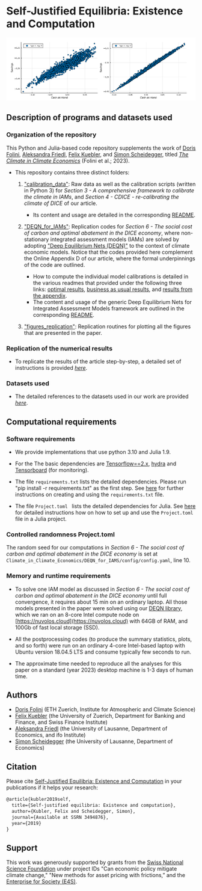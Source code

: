 # Self-Justified Equilibria: Existence and Computation

<p align="center">
<img src="screens/SJE.png" width="800px"/>
</p>

## Description of programs and datasets used

### Organization of the repository

This Python and Julia-based code repository supplements the work of [Doris Folini](https://iac.ethz.ch/people-iac/person-detail.NDY3MDg=.TGlzdC82MzcsLTE5NDE2NTk2NTg=.html), [Aleksandra Friedl](https://sites.google.com/view/aleksandrafriedl/home), [Felix Kuebler](https://sites.google.com/site/fkubler/), and [Simon Scheidegger](https://sites.google.com/site/simonscheidegger), titled _[The Climate in Climate Economics](#citation)_ (Folini et al.; 2023).

* This repository contains three distinct folders:
  1. ["calibration_data"](calibration_data): Raw data as well as the calibration scripts (written in Python 3) for *Section 3 - A comprehensive framework to calibrate the climate in IAMs*, and *Section 4 -  CDICE - re-calibrating the climate of DICE* of our article.
      - Its content and usage are detailed in the corresponding [README](calibration_data/README.md).

  2. ["DEQN_for_IAMs"](DEQN_for_IAMs): Replication codes for *Section 6 - The social cost of carbon and optimal abatement in the DICE economy*, where non-stationary integrated assessment models (IAMs) are solved by adopting ["Deep Equilibrium Nets (DEQN)"](https://onlinelibrary.wiley.com/doi/epdf/10.1111/iere.12575) to the context of climate economic models. Notice that the codes provided here complement the Online Appendix D of our article, where the formal underpinnings of the code are outlined.
      - How to compute the individual model calibrations is detailed in the various readmes that provided under the following three links: [optimal results](DEQN_for_IAMs/dice_generic/README.md), [business as usual results](DEQN_for_IAMs/gdice_baseline/README.md), and [results from the appendix](DEQN_for_IAMs/dice_generic_FEX).
      - The content and usage of the generic Deep Equilibrium Nets for Integrated Assessment Models framework are outlined in the corresponding [README](DEQN_for_IAMs/README.md).
      
  3. ["figures_replication"](figures_replication): Replication routines for plotting all the figures that are presented in the paper.

  
### Replication of the numerical results

* To replicate the results of the article step-by-step, a detailed set of instructions is provided _[here](#Replication)_.
  

### Datasets used

* The detailed references to the datasets used in our work are provided _[here](#Datasets)_.
    
    
## Computational requirements

### Software requirements

* We provide implementations that use python 3.10 and Julia 1.9.

* For the  The basic dependencies are [Tensorflow==2.x](https://www.tensorflow.org/), [hydra](https://hydra.cc/) and [Tensorboard](https://www.tensorflow.org/tensorboard) (for monitoring).

* The file ``requirements.txt`` lists the detailed dependencies. Please run "pip install -r requirements.txt" as the first step. See [here](https://pip.pypa.io/en/stable/user_guide/#ensuring-repeatability) for further instructions on creating and using the ``requirements.txt`` file.

* The file ``Project.toml `` lists the detailed dependencies for Julia. See [here](https://pkgdocs.julialang.org/v1/toml-files/) for detailed instructions how on how to set up and use the ``Project.toml`` file in a Julia project.


### Controlled randomness Project.toml

The random seed for our computations in *Section 6 - The social cost of carbon and optimal abatement in the DICE economy* is set at ``Climate_in_Climate_Economics/DEQN_for_IAMS/config/config.yaml``, line 10.


### Memory and runtime requirements

* To solve one IAM model as discussed in *Section 6 - The social cost of carbon and optimal abatement in the DICE economy* until full convergence, it requires about 15 min on an ordinary laptop. All those models presented in the paper were solved using our [DEQN library](DEQN_for_IAMs), which we ran on an 8-core Intel compute node on [https://nuvolos.cloud](https://nuvolos.cloud) with 64GB of RAM, and 100Gb of fast local storage (SSD).

* All the postprocessing codes (to produce the summary statistics, plots, and so forth) were run on an ordinary 4-core Intel-based laptop with Ubuntu version 18.04.5 LTS and consume typically few seconds to run.

* The approximate time needed to reproduce all the analyses for this paper on a standard (year 2023) desktop machine is 1-3 days of human time.

## Authors

* [Doris Folini](https://iac.ethz.ch/people-iac/person-detail.NDY3MDg=.TGlzdC82MzcsLTE5NDE2NTk2NTg=.html) (ETH Zuerich, Institute for Atmospheric and Climate Science)
* [Felix Kuebler](https://sites.google.com/site/fkubler/) (the University of Zuerich, Department for Banking and Finance, and Swiss Finance Institute)
* [Aleksandra Friedl](https://sites.google.com/view/aleksandrafriedl/home) (the University of Lausanne, Department of Economics, and ifo Institute)
* [Simon Scheidegger](https://sites.google.com/site/simonscheidegger) (the University of Lausanne, Department of Economics)


## Citation

Please cite [Self-Justified Equilibria: Existence and Computation](https://papers.ssrn.com/sol3/papers.cfm?abstract_id=3494876) in your publications if it helps your research:

```
@article{kubler2019self,
  title={Self-justified equilibria: Existence and computation},
  author={Kubler, Felix and Scheidegger, Simon},
  journal={Available at SSRN 3494876},
  year={2019}
}

```


## Support

This work was generously supported by grants from the [Swiss National Science Foundation](https://www.snf.ch) under project IDs "Can economic policy mitigate climate change," "New methods for asset pricing with frictions,” and the [Enterprise for Society (E4S)](https://e4s.center).

